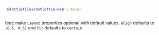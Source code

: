 ```yaml
---
'@lottiefiles/dotlottie-web': minor
---
```


feat: make `Layout` properties optional with default values. `align` defaults to `[0.5, 0.5]` and `fit` defaults to `contain`

